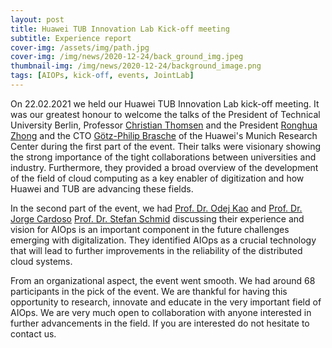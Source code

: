 ```yaml
---
layout: post
title: Huawei TUB Innovation Lab Kick-off meeting
subtitle: Experience report
cover-img: /assets/img/path.jpg
cover-img: /img/news/2020-12-24/back_ground_img.jpeg
thumbnail-img: /img/news/2020-12-24/background_image.png
tags: [AIOPs, kick-off, events, JointLab]
---
```


On 22.02.2021 we held our Huawei TUB Innovation Lab kick-off meeting.  It was our greatest honour to welcome the talks of the President of Technical University Berlin, Professor [Christian Thomsen](https://www.tu.berlin/en/about/organization/executive-board/president/#:~:text=Christian%20Thomsen%2C%20President%20of%20Technische%20Universit%C3%A4t%20Berlin) and the President [Ronghua Zhong](https://www.linkedin.com/in/ronghua-zhong-533b041a7/?originalSubdomain=de) and the CTO [Götz-Philip Brasche](https://www.linkedin.com/in/g%C3%B6tz-philip-brasche-7397b/?originalSubdomain=de) of the Huawei's Munich Research Center during the first part of the event.
Their talks were visionary showing the strong importance of the tight collaborations between universities and industry. Furthermore, they provided a broad overview of the development of the field of cloud computing as a key enabler of digitization and how Huawei and TUB are advancing these fields.

In the second part of the event, we had [Prof. Dr. Odej Kao](https://www.cit.tu-berlin.de/kao/) and [Prof. Dr. Jorge Cardoso](https://jorge-cardoso.github.io/) [Prof. Dr. Stefan Schmid](https://www.univie.ac.at/ct/stefan/) discussing their experience and vision for AIOps is an important component in the future challenges emerging with digitalization. They identified AIOps as a crucial technology that will lead to further improvements in the reliability of the distributed cloud systems.

From an organizational aspect, the event went smooth. We had around 68 participants in the pick of the event. We are thankful for having this opportunity to research, innovate and educate in the very important field of AIOps. We are very much open to collaboration with anyone interested in further advancements in the field. If you are interested do not hesitate to contact us.
